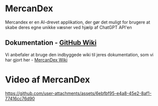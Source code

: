 # MercanDex
Mercandex er en AI-drevet applikation, der gør det muligt for brugere at skabe deres egne unikke væsner ved hjælp af ChatGPT API'en


## Dokumentation - [GitHub Wiki](https://github.com/Mercantec-GHC/MercanDex/wiki)

Vi anbefaler at bruge den indbyggede wiki til jeres dokumentation, som vi har gjort her - [MercanDex Wiki](https://github.com/Mercantec-GHC/MercanDex/wiki)

# Video af MercanDex

https://github.com/user-attachments/assets/6ebfbf95-e4a8-45e2-8af1-77416cc76d90

